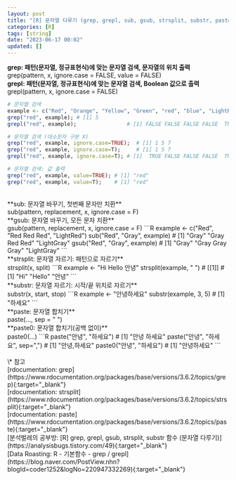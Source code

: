 ```yaml
---
layout: post
title: "[R] 문자열 다루기 (grep, grepl, sub, gsub, strsplit, substr, paste, paste0)"
categories: [R]
tags: [string]
date: "2023-06-17 00:02"
updated: []
---
```


**grep: 패턴(문자열, 정규표현식)에 맞는 문자열 검색, 문자열의 위치 출력**<br>
grep(pattern, x, ignore.case = FALSE, value = FALSE)<br>
**grepl: 패턴(문자열, 정규표현식)에 맞는 문자열 검색, Boolean 값으로 출력**<br>
grepl(pattern, x, ignore.case = FALSE)
```R
# 문자열 검색
example <- c("Red", "Orange", "Yellow", "Green", "red", "blue", "LightRed")
grep("red", example); # [1] 5
grepl("red", example);                # [1] FALSE FALSE FALSE FALSE  TRUE FALSE FALSE

# 문자열 검색 (대소문자 구분 X)
grep("red", example, ignore.case=TRUE);  # [1] 1 5 7
grep("red", example, ignore.case=T);     # [1] 1 5 7
grepl("red", example, ignore.case=T); # [1]  TRUE FALSE FALSE FALSE  TRUE FALSE  TRUE

# 문자열 검색: 값 출력
grep("red", example, value=TRUE); # [1] "red"
grep("red", example, value=T);    # [1] "red"
```
<br>
**sub: 문자열 바꾸기, 첫번째 문자만 치환**<br>
sub(pattern, replacement, x, ignore.case = F)<br>
**gsub: 문자열 바꾸기, 모든 문자 치환**<br>
gsub(pattern, replacement, x, ignore.case = F)
```R
example <- c("Red", "Red Red Red", "LightRed")
sub("Red", "Gray", example)     # [1] "Gray" "Gray Red Red"   "LightGray"
gsub("Red", "Gray", example)    # [1] "Gray" "Gray Gray Gray" "LightGray"
```
<br>
**strsplit: 문자열 자르기: 패턴으로 자르기**<br>
strsplit(x, split)
```R
example <- "Hi Hello 안녕"
strsplit(example, " ")
# [[1]]
# [1] "Hi"    "Hello" "안녕"
```
<br>
**substr: 문자열 자르기: 시작/끝 위치로 자르기**<br>
substr(x, start, stop)
```R
example <- "안녕하세요"
substr(example, 3, 5) # [1] "하세요"
```
<br>
**paste: 문자열 합치기**<br>
paste(…, sep = " ")<br>
**paste0: 문자열 합치기(공백 없이)**<br>
paste0(…)
```R
paste("안녕", "하세요")             # [1] "안녕 하세요"
paste("안녕", "하세요", sep=",")    # [1] "안녕,하세요"
paste0("안녕", "하세요")            # [1] "안녕하세요"
```
<br>
<br>
\* 참고<br>
[rdocumentation: grep](https://www.rdocumentation.org/packages/base/versions/3.6.2/topics/grep){:target="_blank"}<br>
[rdocumentation: strsplit](https://www.rdocumentation.org/packages/base/versions/3.6.2/topics/strsplit){:target="_blank"}<br>
[rdocumentation: paste](https://www.rdocumentation.org/packages/base/versions/3.6.2/topics/paste){:target="_blank"}<br>
[분석벌레의 공부방: [R] grep, grepl, gsub, strsplit, substr 함수 (문자열 다루기)](https://analysisbugs.tistory.com/49){:target="_blank"}<br>
[Data Roasting: R - 기본함수 - grep / grepl](https://blog.naver.com/PostView.nhn?blogId=coder1252&logNo=220947332269){:target="_blank"}<br>